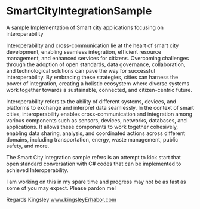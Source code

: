# SmartCityIntegrationSample
A sample Implementation of Smart city applications focusing on interoperability

Interoperability and cross-communication lie at the heart of smart city development, enabling seamless integration, efficient resource management, and enhanced services for citizens. Overcoming challenges through the adoption of open standards, data governance, collaboration, and technological solutions can pave the way for successful interoperability. By embracing these strategies, cities can harness the power of integration, creating a holistic ecosystem where diverse systems work together towards a sustainable, connected, and citizen-centric future.

Interoperability refers to the ability of different systems, devices, and platforms to exchange and interpret data seamlessly. In the context of smart cities, interoperability enables cross-communication and integration among various components such as sensors, devices, networks, databases, and applications. It allows these components to work together cohesively, enabling data sharing, analysis, and coordinated actions across different domains, including transportation, energy, waste management, public safety, and more.

The Smart City integration sample refers is an attempt to kick start that open standard conversation with C# codes that can be implemented to achieved Interoperability. 

I am working on this in my spare time and progress may not be as fast as some of you may expect. Please pardon me!

Regards
Kingsley
www.kingsleyErhabor.com
